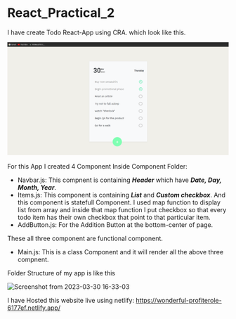 # React_Practical_2

I have create Todo React-App using CRA. which look like this.

<img src="https://github.com/MdKAMRAN7255/Screenshot/blob/9d653b51ff029835222d0f3e6cc9c3c0f2b02396/Screenshot%20from%202023-03-30%2016-34-53.png">

For this App I created 4 Component Inside Component Folder:
- Navbar.js: This compnent is containing ***Header*** which have ***Date, Day, Month, Year***.
- Items.js: This component is containing ***List*** and ***Custom checkbox***. And this component is statefull Component.
    I used map function to display list from array and inside that map function I put checkbox so that every todo item has their own checkbox that point to     that particular item. 
- AddButton.js: For the Addition Button at the bottom-center of page.

These all three component are functional component.

- Main.js: This is a class Component and it will render all the above three compnent.

Folder Structure of my app is like this

![Screenshot from 2023-03-30 16-33-03](https://user-images.githubusercontent.com/122250114/228816616-3d8b1102-c79f-40ac-91b7-135476bccdff.png)



I have Hosted this website live using netlify: https://wonderful-profiterole-6177ef.netlify.app/
